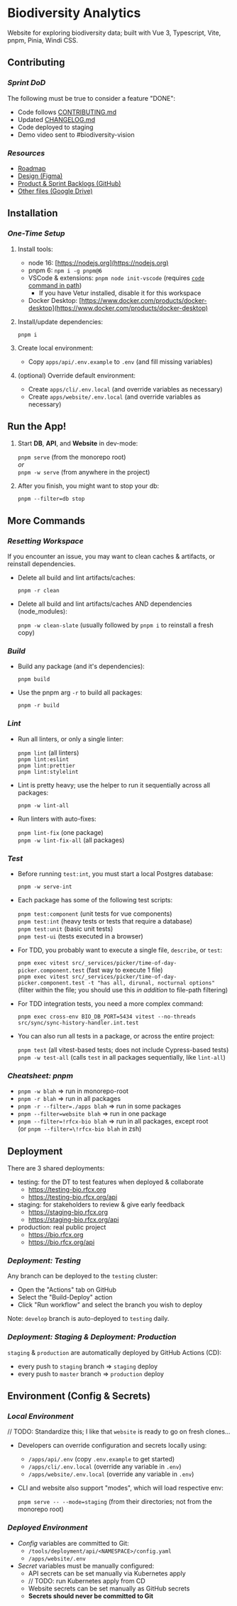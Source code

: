# Biodiversity Analytics

Website for exploring biodiversity data; built with Vue 3, Typescript, Vite, pnpm, Pinia, Windi CSS.

## Contributing

### _Sprint DoD_

The following must be true to consider a feature "DONE":

- Code follows [CONTRIBUTING.md](./CONTRIBUTING.md)
- Updated [CHANGELOG.md](./CHANGELOG.md)
- Code deployed to staging
- Demo video sent to #biodiversity-vision

### _Resources_

- [Roadmap](https://docs.google.com/presentation/d/1id5AlF8pMdBgPravcf0q6lPOC09aHDFKGokJSUmkBmM/edit#slide=id.g131f6138dba_0_0)
- [Design (Figma)](https://www.figma.com/files/team/1022436685454438648/Biodiversity-Team)
- [Product & Sprint Backlogs (GitHub)](https://github.com/orgs/rfcx/projects/9)
- [Other files (Google Drive)](https://drive.google.com/drive/u/2/folders/0AEi1v_8CH7p8Uk9PVA)

## Installation

### _One-Time Setup_

1. Install tools:

   - node 16: [https://nodejs.org](https://nodejs.org)
   - pnpm 6: `npm i -g pnpm@6`
   - VSCode & extensions: `pnpm node init-vscode` (requires [`code` command in path](https://code.visualstudio.com/docs/setup/mac#_launching-from-the-command-line))
     - If you have Vetur installed, disable it for this workspace
   - Docker Desktop: [https://www.docker.com/products/docker-desktop](https://www.docker.com/products/docker-desktop)

2. Install/update dependencies:

   `pnpm i`

3. Create local environment:

   - Copy `apps/api/.env.example` to `.env` (and fill missing variables)

4. (optional) Override default environment:
   - Create `apps/cli/.env.local` (and override variables as necessary)
   - Create `apps/website/.env.local` (and override variables as necessary)

## Run the App!

1. Start **DB**, **API**, and **Website** in dev-mode:

   `pnpm serve` (from the monorepo root)  
   _or_  
   `pnpm -w serve` (from anywhere in the project)

2. After you finish, you might want to stop your db:

   `pnpm --filter=db stop`

## More Commands

### _Resetting Workspace_

If you encounter an issue, you may want to clean caches & artifacts, or reinstall dependencies.

- Delete all build and lint artifacts/caches:

  `pnpm -r clean`

- Delete all build and lint artifacts/caches AND dependencies (node_modules):

  `pnpm -w clean-slate` (usually followed by `pnpm i` to reinstall a fresh copy)

### _Build_

- Build any package (and it's dependencies):

  `pnpm build`

- Use the pnpm arg `-r` to build all packages:

  `pnpm -r build`

### _Lint_

- Run all linters, or only a single linter:

  `pnpm lint` (all linters)  
  `pnpm lint:eslint`  
  `pnpm lint:prettier`  
  `pnpm lint:stylelint`

- Lint is pretty heavy; use the helper to run it sequentially across all packages:

  `pnpm -w lint-all`

- Run linters with auto-fixes:

  `pnpm lint-fix` (one package)  
  `pnpm -w lint-fix-all` (all packages)

### _Test_

- Before running `test:int`, you must start a local Postgres database:

  `pnpm -w serve-int`

- Each package has some of the following test scripts:

  `pnpm test:component` (unit tests for vue components)  
  `pnpm test:int` (heavy tests or tests that require a database)  
  `pnpm test:unit` (basic unit tests)  
  `pnpm test-ui` (tests executed in a browser)

- For TDD, you probably want to execute a single file, `describe`, or `test`:

  `pnpm exec vitest src/_services/picker/time-of-day-picker.component.test` (fast way to execute 1 file)  
  `pnpm exec vitest src/_services/picker/time-of-day-picker.component.test -t "has all, dirunal, nocturnal options"` (filter within the file; you should use this _in addition_ to file-path filtering)

- For TDD integration tests, you need a more complex command:

  `pnpm exec cross-env BIO_DB_PORT=5434 vitest --no-threads src/sync/sync-history-handler.int.test`

- You can also run all tests in a package, or across the entire project:

  `pnpm test` (all vitest-based tests; does not include Cypress-based tests)  
  `pnpm -w test-all` (calls `test` in all packages sequentially, like `lint-all`)

### _Cheatsheet: pnpm_

- `pnpm -w blah` => run in monorepo-root
- `pnpm -r blah` => run in all packages
- `pnpm -r --filter=./apps blah` => run in some packages
- `pnpm --filter=website blah` => run in one package
- `pnpm --filter=!rfcx-bio blah` => run in all packages, except root  
  (or `pnpm --filter=\!rfcx-bio blah` in zsh)

## Deployment

There are 3 shared deployments:

- testing: for the DT to test features when deployed & collaborate
  - https://testing-bio.rfcx.org
  - https://testing-bio.rfcx.org/api
- staging: for stakeholders to review & give early feedback
  - https://staging-bio.rfcx.org
  - https://staging-bio.rfcx.org/api
- production: real public project
  - https://bio.rfcx.org
  - https://bio.rfcx.org/api

### _Deployment: Testing_

Any branch can be deployed to the `testing` cluster:

- Open the "Actions" tab on GitHub
- Select the "Build-Deploy" action
- Click "Run workflow" and select the branch you wish to deploy

Note: `develop` branch is auto-deployed to `testing` daily.

### _Deployment: Staging & Deployment: Production_

`staging` & `production` are automatically deployed by GitHub Actions (CD):

- every push to `staging` branch => `staging` deploy
- every push to `master` branch => `production` deploy

## Environment (Config & Secrets)

### _Local Environment_

// TODO: Standardize this; I like that `website` is ready to go on fresh clones...

- Developers can override configuration and secrets locally using:

  - `/apps/api/.env` (copy `.env.example` to get started)
  - `/apps/cli/.env.local` (override any variable in `.env`)
  - `/apps/website/.env.local` (override any variable in `.env`)

- CLI and website also support "modes", which will load respective env:

  `pnpm serve -- --mode=staging` (from their directories; not from the monorepo root)

### _Deployed Environment_

- _Config_ variables are committed to Git:
  - `/tools/deployment/api/<NAMESPACE>/config.yaml`
  - `/apps/website/.env`
- _Secret_ variables must be manually configured:
  - API secrets can be set manually via Kubernetes apply
  - // TODO: run Kubernetes apply from CD
  - Website secrets can be set manually as GitHub secrets
  - **Secrets should never be committed to Git**
